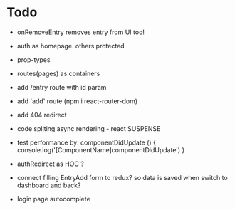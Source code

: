 # Todo

-   onRemoveEntry removes entry from UI too!

-   auth as homepage. others protected
-   prop-types

-   routes(pages) as containers
-   add /entry route with id param
-   add 'add' route (npm i react-router-dom)
-   add 404 redirect
-   code spliting async rendering - react SUSPENSE
-   test performance by:
    componentDidUpdate () {
    console.log('[ComponentName]componentDidUpdate')
    }
- authRedirect as HOC ?
- connect filling EntryAdd form to redux? so data is saved when switch to dashboard and back?
- login page autocomplete